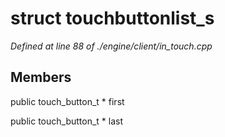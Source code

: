 # struct touchbuttonlist_s

*Defined at line 88 of ./engine/client/in_touch.cpp*

## Members

public touch_button_t * first

public touch_button_t * last




